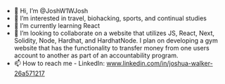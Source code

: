- 👋 Hi, I’m @JoshW1WJosh
- 👀 I’m interested in travel, biohacking, sports, and continual studies
- 🌱 I’m currently learning React
- 💞️ I’m looking to collaborate on a website that utilizes JS, React, Next, Solidity, Node, Hardhat, and HardhatNode. 
      I plan on developing a gym website that has the functionality to transfer money from one users account to 
      another as part of an accountability program.  
- 📫 How to reach me - LinkedIn: www.linkedin.com/in/joshua-walker-26a571217

<!---
JoshW1WJosh/JoshW1WJosh is a ✨ special ✨ repository because its `README.md` (this file) appears on your GitHub profile.
You can click the Preview link to take a look at your changes.
--->
